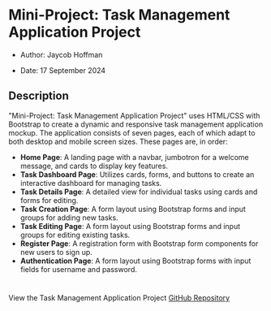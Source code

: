 # Mini-Project: Task Management Application Project

- Author: Jaycob Hoffman

- Date: 17 September 2024

## Description

"Mini-Project: Task Management Application Project" uses HTML/CSS with Bootstrap to create a dynamic and responsive task management application mockup. The application consists of seven pages, each of which adapt to both desktop and mobile screen sizes. These pages are, in order:

- **Home Page**: A landing page with a navbar, jumbotron for a welcome message, and cards to display key features.
- **Task Dashboard Page**: Utilizes cards, forms, and buttons to create an interactive dashboard for managing tasks.
- **Task Details Page**: A detailed view for individual tasks using cards and forms for editing.
- **Task Creation Page**: A form layout using Bootstrap forms and input groups for adding new tasks.
- **Task Editing Page**: A form layout using Bootstrap forms and input groups for editing existing tasks.
- **Register Page**: A registration form with Bootstrap form components for new users to sign up.
- **Authentication Page**: A form layout using Bootstrap forms with input fields for username and password.

#

View the Task Management Application Project [GitHub Repository](https://github.com/JaycobHoffman1/mini-project-task-management-application-project)